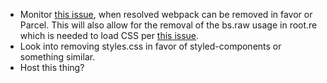 * Monitor [this issue](https://github.com/apollographql/apollo-client/issues/2785), when resolved webpack can be removed in favor or Parcel. This will also allow for the removal of the bs.raw usage in root.re which is needed to load CSS per [this issue](https://github.com/BuckleScript/bucklescript/issues/1274).
* Look into removing styles.css in favor of styled-components or something similar.
* Host this thing?
